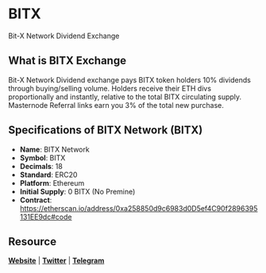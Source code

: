 # BITX
Bit-X Network Dividend Exchange

## What is BITX Exchange
Bit-X Network Dividend exchange pays BITX token holders 10% dividends through buying/selling volume. Holders receive their ETH divs proportionally and instantly, relative to the total BITX circulating supply. Masternode Referral links earn you 3% of the total new purchase.

## Specifications of BITX Network (BITX)
* **Name**: BITX Network
* **Symbol**: BITX
* **Decimals**: 18
* **Standard**: ERC20
* **Platform**: Ethereum
* **Initial Supply**: 0 BITX (No Premine)
* **Contract**: https://etherscan.io/address/0xa258850d9c6983d0D5ef4C90f2896395131EE9dc#code

## Resource
**[Website](https://bitx.network/)** | **[Twitter](https://twitter.com/bitx_network)** | **[Telegram](https://t.me/bitx_network)**
